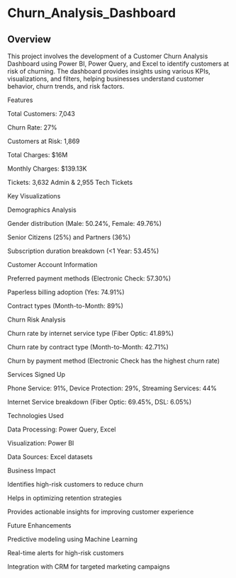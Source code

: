 # Churn_Analysis_Dashboard

## Overview

This project involves the development of a Customer Churn Analysis Dashboard using Power BI, Power Query, and Excel to identify customers at risk of churning. The dashboard provides insights using various KPIs, visualizations, and filters, helping businesses understand customer behavior, churn trends, and risk factors.

Features

Total Customers: 7,043

Churn Rate: 27%

Customers at Risk: 1,869

Total Charges: $16M

Monthly Charges: $139.13K

Tickets: 3,632 Admin & 2,955 Tech Tickets

Key Visualizations

Demographics Analysis

Gender distribution (Male: 50.24%, Female: 49.76%)

Senior Citizens (25%) and Partners (36%)

Subscription duration breakdown (<1 Year: 53.45%)

Customer Account Information

Preferred payment methods (Electronic Check: 57.30%)

Paperless billing adoption (Yes: 74.91%)

Contract types (Month-to-Month: 89%)

Churn Risk Analysis

Churn rate by internet service type (Fiber Optic: 41.89%)

Churn rate by contract type (Month-to-Month: 42.71%)

Churn by payment method (Electronic Check has the highest churn rate)

Services Signed Up

Phone Service: 91%, Device Protection: 29%, Streaming Services: 44%

Internet Service breakdown (Fiber Optic: 69.45%, DSL: 6.05%)

Technologies Used

Data Processing: Power Query, Excel

Visualization: Power BI

Data Sources: Excel datasets

Business Impact

Identifies high-risk customers to reduce churn

Helps in optimizing retention strategies

Provides actionable insights for improving customer experience

Future Enhancements

Predictive modeling using Machine Learning

Real-time alerts for high-risk customers

Integration with CRM for targeted marketing campaigns

